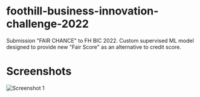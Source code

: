 # foothill-business-innovation-challenge-2022
Submission "FAIR CHANCE" to FH BIC 2022. Custom supervised ML model designed to provide new "Fair Score" as an alternative to credit score.

# Screenshots
![Screenshot 1](https://user-images.githubusercontent.com/74934154/173350413-dff757e5-d081-44de-9fc8-e7672222d3c6.png)
